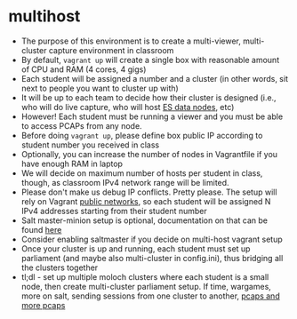 # multihost

  * The purpose of this environment is to create a multi-viewer, multi-cluster capture environment in classroom
  * By default, `vagrant up` will create a single box with reasonable amount of CPU and RAM (4 cores, 4 gigs)
  * Each student will be assigned a number and a cluster (in other words, sit next to people you want to cluster up with)
  * It will be up to each team to decide how their cluster is designed (i.e., who will do live capture, who will host [ES data nodes](/common/elastic/elastic.config.basic.md), etc)
  * However! Each student must be running a viewer and you must be able to access PCAPs from any node.
  * Before doing `vagrant up`, please define box public IP according to student number you received in class
  * Optionally, you can increase the number of nodes in Vagrantfile if you have enough RAM in laptop
  * We will decide on maximum number of hosts per student in class, though, as classroom IPv4 network range will be limited. 
  * Please don't make us debug IP conflicts. Pretty please. The setup will rely on Vagrant [public networks](https://www.vagrantup.com/docs/networking/public_network.html), so each student will be assigned N IPv4 addresses starting from their student number
  * Salt master-minion setup is optional, documentation on that can be found [here](/Suricata/vagrant/multihost/README.md)
  * Consider enabling saltmaster if you decide on multi-host vagrant setup
  * Once your cluster is up and running, each student must set up parliament (and maybe also multi-cluster in config.ini), thus bridging all the clusters together
  * tl;dl - set up multiple moloch clusters where each student is a small node, then create multi-cluster parliament setup. If time, wargames, more on salt, sending sessions from one cluster to another, [pcaps and more pcaps](http://malware-traffic-analysis.net/)
